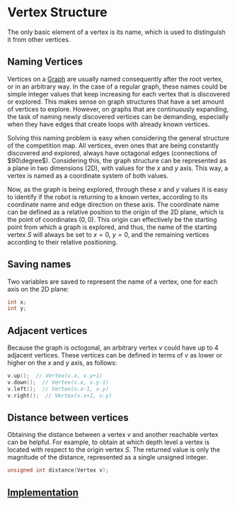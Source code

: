 # Vertex Structure

The only basic element of a vertex is its name, which is used to distinguish it from other vertices.

## Naming Vertices

Vertices on a [Graph](Graph.MD) are usually named consequently after the root vertex, or in an arbitrary way. In the case of a regular graph, these names could be simple integer values that keep increasing for each vertex that is discovered or explored. This makes sense on graph structures that have a set amount of vertices to explore. However, on graphs that are continuously expanding, the task of naming newly discovered vertices can be demanding, especially when they have edges that create loops with already known vertices.

Solving this naming problem is easy when considering the general structure of the competition map. All vertices, even ones that are being constantly discovered and explored, always have octagonal edges (connections of $90\degree$). Considering this, the graph structure can be represented as a plane in two dimensions (2D), with values for the $x$ and $y$ axis. This way, a vertex is named as a coordinate system of both values.

Now, as the graph is being explored, through these $x$ and $y$ values it is easy to identify if the robot is returning to a known vertex, according to its coordinate name and edge direction on these axis. The coordinate name can be defined as a relative position to the origin of the 2D plane, which is the point of coordinates $(0,0)$. This origin can effectively be the starting point from which a graph is explored, and thus, the name of the starting vertex $S$ will always be set to $x=0$, $y=0$, and the remaining vertices according to their relative positioning.

## Saving names

Two variables are saved to represent the name of a vertex, one for each axis on the 2D plane:

```cpp
int x;
int y;
```

## Adjacent vertices

Because the graph is octogonal, an arbitrary vertex $v$ could have up to 4 adjacent vertices. These vertices can be defined in terms of $v$ as lower or higher on the $x$ and $y$ axis, as follows:

```cpp
v.up();  // Vertex(v.x, v.y+1)
v.down();  // Vertex(v.x, v.y-1)
v.left();  // Vertex(v.x-1, v.y)
v.right();  // Vertex(v.x+1, v.y)
```

## Distance between vertices

Obtaining the distance between a vertex $v$ and another reachable vertex can be helpful. For example, to obtain at which depth level a vertex is located with respect to the origin vertex $S$. The returned value is only the magnitude of the distance, represented as a single unsigned integer.

```cpp
unsigned int distance(Vertex v);
```

## [Implementation](./Vertex.hpp)